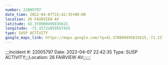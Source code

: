 ```yaml
---
number: 22005797
date_time: 2022-04-07T22:42:35+00:00
location: 26 FAIRVIEW AV
latitude: 42.378909495835615
longitude: -71.15721859557425
type: SUSP ACTIVITY
google_maps_link: https://maps.google.com/?q=42.378909495835615,-71.15721859557425
---
```


;;;Incident #: 22005797  Date: 2022-04-07 22:42:35   Type: SUSP ACTIVITY;;;Location: 26 FAIRVIEW AV;;;;;;
